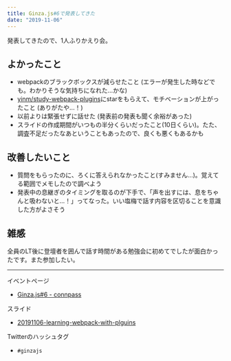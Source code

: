 ```yaml
---
title: Ginza.js#6で発表してきた
date: "2019-11-06"
---
```


発表してきたので、1人ふりかえり会。

## よかったこと
- webpackのブラックボックスが減らせたこと (エラーが発生した時などでも。わかりそうな気持ちになれた...かな)
- [yinm/study-webpack-plugins](https://github.com/yinm/study-webpack-plugins)にstarをもらえて、モチベーションが上がったこと (ありがたや...！)
- 以前よりは緊張せずに話せた (発表前の発表も聞く余裕があった)
- スライドの作成期間がいつもの半分くらいだったこと(10日くらい)。たた、調査不足だったなあということもあったので、良くも悪くもあるかも

## 改善したいこと
- 質問をもらったのに、ろくに答えられなかったこと(すみません...)。覚えてる範囲でメモしたので調べよう
- 発表中の息継ぎのタイミングを取るのが下手で、「声を出すには、息をちゃんと吸わないと...！」ってなった。いい塩梅で話す内容を区切ることを意識した方がよさそう

## 雑感
全員のLT後に登壇者を囲んで話す時間がある勉強会に初めてでしたが面白かったです。また参加したい。

---

イベントページ
- [Ginza.js#6 - connpass](https://ginzajs.connpass.com/event/150708/)

スライド
- [20191106-learning-webpack-with-plguins](https://yinm.github.io/slides/20191106-learning-webpack-with-plguins/#slide=1)

Twitterのハッシュタグ
- `#ginzajs`
